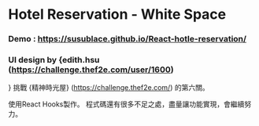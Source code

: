 # Hotel Reservation - White Space

### Demo : https://susublace.github.io/React-hotle-reservation/

### UI design by {edith.hsu  (https://challenge.thef2e.com/user/1600)
}
挑戰 {精神時光屋} (https://challenge.thef2e.com/) 的第六關。

使用React Hooks製作。
程式碼還有很多不足之處，盡量讓功能實現，會繼續努力。

